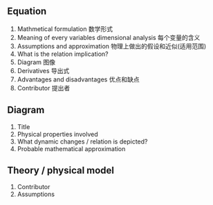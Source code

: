## Equation
1. Mathmetical formulation 数学形式
2. Meaning of every variables dimensional analysis 每个变量的含义 
3. Assumptions and approximation 物理上做出的假设和近似(适用范围)
4. What is the relation implication? 
5. Diagram 图像
6. Derivatives 导出式
7. Advantages and disadvantages 优点和缺点
8. Contributor 提出者

## Diagram
1. Title
2. Physical properties involved
3. What dynamic changes / relation is depicted?
4. Probable mathematical approximation

## Theory / physical model
1. Contributor
2. Assumptions
